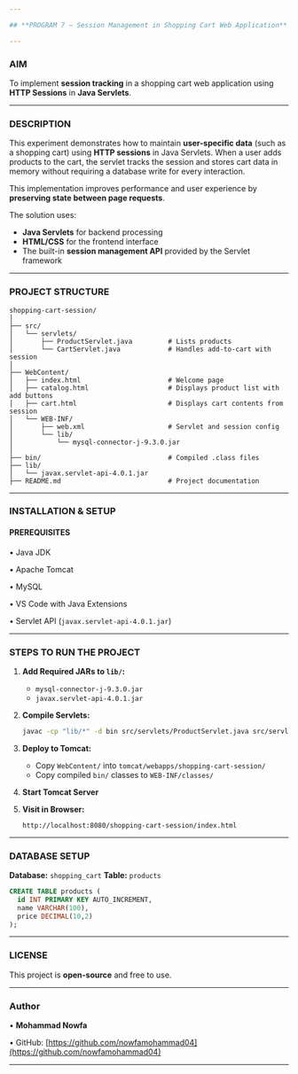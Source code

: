 ```yaml
---

## **PROGRAM 7 – Session Management in Shopping Cart Web Application**

---
```


### **AIM**

To implement **session tracking** in a shopping cart web application using **HTTP Sessions** in **Java Servlets**.

---

### **DESCRIPTION**

This experiment demonstrates how to maintain **user-specific data** (such as a shopping cart) using **HTTP sessions** in Java Servlets. When a user adds products to the cart, the servlet tracks the session and stores cart data in memory without requiring a database write for every interaction.

This implementation improves performance and user experience by **preserving state between page requests**.

The solution uses:

* **Java Servlets** for backend processing
* **HTML/CSS** for the frontend interface
* The built-in **session management API** provided by the Servlet framework

---

### **PROJECT STRUCTURE**

```
shopping-cart-session/
│
├── src/
│   └── servlets/
│       ├── ProductServlet.java         # Lists products
│       └── CartServlet.java            # Handles add-to-cart with session
│
├── WebContent/
│   ├── index.html                      # Welcome page
│   ├── catalog.html                    # Displays product list with add buttons
│   ├── cart.html                       # Displays cart contents from session
│   └── WEB-INF/
│       ├── web.xml                     # Servlet and session config
│       └── lib/
│           └── mysql-connector-j-9.3.0.jar
│
├── bin/                                # Compiled .class files
├── lib/
│   └── javax.servlet-api-4.0.1.jar
├── README.md                           # Project documentation
```

---

### **INSTALLATION & SETUP**

#### **PREREQUISITES**

• Java JDK

• Apache Tomcat

• MySQL

• VS Code with Java Extensions

• Servlet API (`javax.servlet-api-4.0.1.jar`)

---

### **STEPS TO RUN THE PROJECT**

1. **Add Required JARs to `lib/`:**

   * `mysql-connector-j-9.3.0.jar`
   * `javax.servlet-api-4.0.1.jar`

2. **Compile Servlets:**

   ```bash
   javac -cp "lib/*" -d bin src/servlets/ProductServlet.java src/servlets/CartServlet.java
   ```

3. **Deploy to Tomcat:**

   * Copy `WebContent/` into `tomcat/webapps/shopping-cart-session/`
   * Copy compiled `bin/` classes to `WEB-INF/classes/`

4. **Start Tomcat Server**

5. **Visit in Browser:**

   ```
   http://localhost:8080/shopping-cart-session/index.html
   ```

---

### **DATABASE SETUP**

**Database:** `shopping_cart`
**Table:** `products`

```sql
CREATE TABLE products (
  id INT PRIMARY KEY AUTO_INCREMENT,
  name VARCHAR(100),
  price DECIMAL(10,2)
);
```

---

### **LICENSE**

This project is **open-source** and free to use.

---

### **Author**

• **Mohammad Nowfa**

• GitHub: [https://github.com/nowfamohammad04](https://github.com/nowfamohammad04)

---
